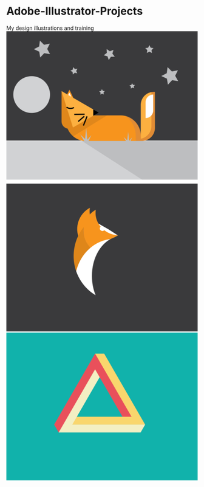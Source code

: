 # Adobe-Illustrator-Projects
My design illustrations and training
![Sleeping fox](SleepingFox.png)
![Standing fox](StandingFox.png)
![Infinite Triangle](Triangle.png)
